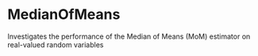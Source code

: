 # MedianOfMeans
Investigates the performance of the Median of Means (MoM) estimator on real-valued random variables
